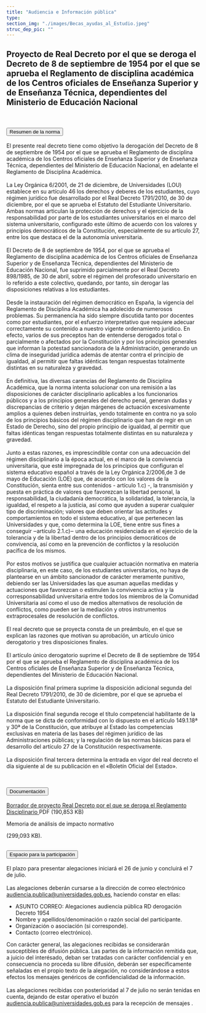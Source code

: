 ```yaml
---
title: "Audiencia e Información pública"
type: 
section_img: "./images/Becas_ayudas_al_Estudio.jpeg"
struc_dep_pic: ""
---
```

## Proyecto de Real Decreto por el que se deroga el Decreto de 8 de septiembre de 1954 por el que se aprueba el Reglamento de disciplina académica de los Centros oficiales de Enseñanza Superior y de Enseñanza Técnica, dependientes del Ministerio de Educación Nacional <br><br>
<section>
    <article>
        <div class="container container_xl_accoordion p-0">
            <div class="row mt-4">
                <div class="col-lg-12 content_collapse mb-120">
                                <div class="accordion" id="accordionPanelsStayOpenExample">
                                    <div class="accordion-item">
                                        <h2 class="accordion-header" id="panelsStayOpen-headingOne">
                                            <button class="accordion-button collapsed" type="button" data-bs-toggle="collapse" data-bs-target="#panelsStayOpen-collapseOne" aria-expanded="false" aria-controls="panelsStayOpen-collapseOne">
                                               Resumen de la norma
                                            </button>
                                        </h2>
                                        <div id="panelsStayOpen-collapseOne" class="accordion-collapse collapse " aria-labelledby="panelsStayOpen-headingOne">
                                            <div class="accordion-body">
                                                <article id="section_link">
                                                    <div class="container-fluid">
                                                        <div class="row">
                                                            <div class="col-12">
                                                                El presente real decreto tiene como objetivo la derogación del Decreto de 8 de septiembre de 1954 por el que se aprueba el Reglamento de disciplina académica de los Centros oficiales de Enseñanza Superior y de Enseñanza Técnica, dependientes del Ministerio de Educación Nacional, en adelante el Reglamento de Disciplina Académica.  <br><br>
								La Ley Orgánica 6/2001, de 21 de diciembre, de Universidades (LOU) establece en su artículo 46 los derechos y deberes de los estudiantes, cuyo régimen jurídico fue desarrollado por el Real Decreto 1791/2010, de 30 de diciembre, por el que se aprueba el Estatuto del Estudiante Universitario. Ambas normas articulan la protección de derechos y el ejercicio de la responsabilidad por parte de los estudiantes universitarios en el marco del sistema universitario, configurado este último de acuerdo con los valores y principios democráticos de la Constitución, especialmente de su artículo 27, entre los que destaca el de la autonomía universitaria.  <br><br>
								El Decreto de 8 de septiembre de 1954, por el que se aprueba el Reglamento de disciplina académica de los Centros oficiales de Enseñanza Superior y de Enseñanza Técnica, dependientes del Ministerio de Educación Nacional, fue suprimido parcialmente por el Real Decreto 898/1985, de 30 de abril, sobre el régimen del profesorado universitario en lo referido a este colectivo, quedando, por tanto, sin derogar las disposiciones relativas a los estudiantes.  <br><br>
								Desde la instauración del régimen democrático en España, la vigencia del Reglamento de Disciplina Académica ha adolecido de numerosos problemas. Su permanencia ha sido siempre discutida tanto por docentes como por estudiantes, por el esfuerzo interpretativo que requiere adecuar correctamente su contenido a nuestro vigente ordenamiento jurídico. En efecto, varios de sus preceptos han de entenderse derogados total o parcialmente o afectados por la Constitución y por los principios generales que informan la potestad sancionadora de la Administración, generando un clima de inseguridad jurídica además de atentar contra el principio de igualdad, al permitir que faltas idénticas tengan respuestas totalmente distintas en su naturaleza y gravedad.  <br><br>
								En definitiva, las diversas carencias del Reglamento de Disciplina Académica, que la norma intenta solucionar con una remisión a las disposiciones de carácter disciplinario aplicables a los funcionarios públicos y a los principios generales del derecho penal, generan dudas y discrepancias de criterio y dejan márgenes de actuación excesivamente amplios a quienes deben instruirlas, yendo totalmente en contra no ya solo de los principios básicos del régimen disciplinario que han de regir en un Estado de Derecho, sino del propio principio de igualdad, al permitir que faltas idénticas tengan respuestas totalmente distintas en su naturaleza y gravedad.  <br><br>
								Junto a estas razones, es imprescindible contar con una adecuación del régimen disciplinario a la época actual, en el marco de la convivencia universitaria, que esté impregnada de los principios que configuran el sistema educativo español a través de la Ley Orgánica 2/2006,de 3 de mayo de Educación (LOE) que, de acuerdo con los valores de la Constitución, sienta entre sus contenidos - artículo 1.c) -, la transmisión y puesta en práctica de valores que favorezcan la libertad personal, la responsabilidad, la ciudadanía democrática, la solidaridad, la tolerancia, la igualdad, el respeto a la justicia, así como que ayuden a superar cualquier tipo de discriminación; valores que deben orientar las actitudes y comportamientos en todo el sistema educativo, al que pertenecen las Universidades y que, como determina la LOE, tiene entre sus fines a conseguir ‒artículo 2.1.c)‒ una educación residenciada en el ejercicio de la tolerancia y de la libertad dentro de los principios democráticos de convivencia, así como en la prevención de conflictos y la resolución pacífica de los mismos.  <br><br>
								Por estos motivos se justifica que cualquier actuación normativa en materia disciplinaria, en este caso, de los estudiantes universitarios, no haya de plantearse en un ámbito sancionador de carácter meramente punitivo, debiendo ser las Universidades las que asuman aquellas medidas y actuaciones que favorezcan o estimulen la convivencia activa y la corresponsabilidad universitaria entre todos los miembros de la Comunidad Universitaria así como el uso de medios alternativos de resolución de conflictos, como pueden ser la mediación y otros instrumentos extraprocesales de resolución de conflictos.  <br><br>
								El real decreto que se proyecta consta de un preámbulo, en el que se explican las razones que motivan su aprobación, un artículo único derogatorio y tres disposiciones finales.  <br><br>
								El artículo único derogatorio suprime el Decreto de 8 de septiembre de 1954 por el que se aprueba el Reglamento de disciplina académica de los Centros oficiales de Enseñanza Superior y de Enseñanza Técnica, dependientes del Ministerio de Educación Nacional.  <br><br>
								La disposición final primera suprime la disposición adicional segunda del Real Decreto 1791/2010, de 30 de diciembre, por el que se aprueba el Estatuto del Estudiante Universitario.  <br><br>
								La disposición final segunda recoge el título competencial habilitante de la norma que se dicta de conformidad con lo dispuesto en el artículo 149.1.18ª y 30ª de la Constitución, que atribuye al Estado las competencias exclusivas en materia de las bases del régimen jurídico de las Administraciones públicas; y la regulación de las normas básicas para el desarrollo del artículo 27 de la Constitución respectivamente.  <br><br>
								La disposición final tercera determina la entrada en vigor del real decreto el día siguiente al de su publicación en el «Boletín Oficial del Estado».  <br><br>
                                                            </div>
                                                        </div>
                                                    </div>
                                                </article>
                                            </div>
                                        </div>
                                    </div>
                                    <div class="accordion-item">
                                        <h2 class="accordion-header" id="panelsStayOpen-headingTwo">
                                            <button class="accordion-button collapsed" type="button" data-bs-toggle="collapse" data-bs-target="#panelsStayOpen-collapseTwo" aria-expanded="false">
                                                Documentación
                                            </button>
                                        </h2>
                                        <div id="panelsStayOpen-collapseTwo" class="accordion-collapse collapse" aria-labelledby="panelsStayOpen-headingTwo">
                                            <div class="accordion-body">
                                                <article id="section_link">
                                                    <div class="container-fluid">
                                                        <div class="row">
                                                            <div class="col-12">
								<div class="col-lg-12 cards_download_cnt">  
			<div class="row"> 
				<div class="download_card"> 
					<a class="card" href="{{<siteurl>}}documentos/pdf/tu_administracion/Proyecto_RD_Derogacion_Reglamento_Disciplinario.pdf"target="_blank"> 
					<div class="card-header"> 
						   <i class="fal fa-download"></i> 
					</div> </a> 
					<div class="card-body"> 
						<p class="text_file"><a class="card" href="{{<siteurl>}}documentos/pdf/tu_administracion/Proyecto_RD_Derogacion_Reglamento_Disciplinario.pdf"target="_blank">
						<span class="tit">Borrador de proyecto Real Decreto por el que se deroga el Reglamento Disciplinario </span></a> <i class="fal fa-file-pdf pdf_icon text-danger"></i> PDF (190,853 KB)
					</div>
				</div> 	
				<div class="download_card"> 
					<a class="card" href="{{<siteurl>}}{{<siteurl>}}documentos/pdf/tu_administracion/MAIN_RD_Derogacion_Reglamento_Disciplinario.pdf" target="_blank"> 
					<div class="card-header"> 
						   <i class="fal fa-download"></i> 
					</div> </a> 
					<div class="card-body"> 
                        <p class="text_body">Memoria de análisis de impacto normativo</p>
                        <p class="text_file">
                            <i style="color:#cc0000" class="fal fa-file-pdf pdf_icon"></i>  (299,093 KB).
                        </p>
					</div>
				</div>
			</div> 
		</div> 
                                                            </div>
                                                        </div>
                                                    </div>
                                                </article>
                                            </div>
                                        </div>
				</div>
                                    <div class="accordion-item">
                                        <h2 class="accordion-header" id="panelsStayOpen-headingTree">
                                            <button class="accordion-button collapsed" type="button" data-bs-toggle="collapse" data-bs-target="#panelsStayOpen-collapseTree" aria-expanded="false">
                                                 Espacio para la participación
                                            </button>
                                        </h2>
                                        <div id="panelsStayOpen-collapseTree" class="accordion-collapse collapse" aria-labelledby="panelsStayOpen-headingTree">
                                            <div class="accordion-body">
                                                <article id="section_link">
                                                    <div class="container-fluid">
                                                        <div class="row">
                                                            <div class="col-12">
                                                        	El plazo para presentar alegaciones iniciará el 26 de junio y concluirá el 7 de julio.<br><br>
								Las alegaciones deberán cursarse a la dirección de correo electrónico <a href="mailto:audiencia.publica@universidades.gob.es">audiencia.publica@universidades.gob.es</a>, haciendo constar en ellas:
								<ul>
									<li>ASUNTO CORREO: Alegaciones audiencia pública RD derogación Decreto 1954 </li>
									<li>Nombre y apellidos/denominación o razón social del participante. </li>
									<li>Organización o asociación (si corresponde). </li>
									<li>Contacto (correo electrónico). </li>
								</ul>
								Con carácter general, las alegaciones recibidas se considerarán susceptibles de difusión pública. Las partes de la información remitida que, a juicio del interésado, deban ser tratadas con carácter confidencial y en consecuencia no proceda su libre difusión, deberán ser específicamente señaladas en el propio texto de la alegación, no considerándose a estos efectos los mensajes genéricos de confidencialidad de la información.  <br><br>
								Las alegaciones recibidas con posterioridad al 7 de julio no serán tenidas en cuenta, dejando de estar operativo el buzón <a href="mailto:audiencia.publica@universidades.gob.es">audiencia.publica@universidades.gob.es</a> para la recepción de mensajes .
								</div>
                                            </div>
                                        </div>
                                    </article>
                                </div>
                            </div>
                        </div>         
                    </div>
                </div>
            </div>
        </div>
    </article>
</section>